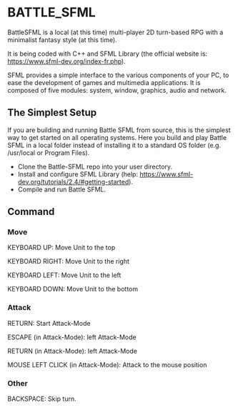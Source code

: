 # BATTLE_SFML

BattleSFML is a local (at this time) multi-player 2D turn-based RPG with a minimalist fantasy style (at this time).

It is being coded with C++ and SFML Library (the official website is: https://www.sfml-dev.org/index-fr.php).

SFML provides a simple interface to the various components of your PC, to ease the development of games and multimedia applications. It is composed of five modules: system, window, graphics, audio and network.



## The Simplest Setup

If you are building and running Battle SFML from source, this is the simplest way to get started on all operating systems. Here you build and play Battle SFML in a local folder instead of installing it to a standard OS folder (e.g. /usr/local or Program Files).

* Clone the Battle-SFML repo into your user directory.
* Install and configure SFML Library (help: https://www.sfml-dev.org/tutorials/2.4/#getting-started).
* Compile and run Battle SFML.



## Command

### Move
KEYBOARD UP: Move Unit to the top

KEYBOARD RIGHT: Move Unit to the right

KEYBOARD LEFT: Move Unit to the left

KEYBOARD DOWN: Move Unit to the bottom


### Attack
RETURN: Start Attack-Mode

ESCAPE (in Attack-Mode): left Attack-Mode

RETURN (in Attack-Mode): left Attack-Mode

MOUSE LEFT CLICK (in Attack-Mode): Attack to the mouse position


### Other
BACKSPACE: Skip turn.
